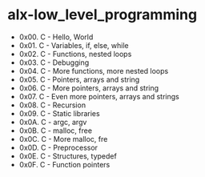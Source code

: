 # alx-low_level_programming
- 0x00. C - Hello, World
- 0x01. C - Variables, if, else, while
- 0x02. C - Functions, nested loops
- 0x03. C - Debugging
- 0x04. C - More functions, more nested loops
- 0x05. C - Pointers, arrays and string
- 0x06. C - More pointers, arrays and string
- 0x07. C - Even more pointers, arrays and strings
- 0x08. C - Recursion
- 0x09. C - Static libraries
- 0x0A. C - argc, argv
- 0x0B. C - malloc, free
- 0x0C. C - More malloc, fre
- 0x0D. C - Preprocessor
- 0x0E. C - Structures, typedef
- 0x0F. C - Function pointers
